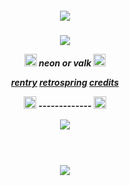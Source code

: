 </h4> 
<h5 align="center">
<img src="https://i.imgur.com/LOQgwP2.png"/> 

</h4> 
<h5 align="center">
<img src="https://64.media.tumblr.com/f92a72a8e09600f8422677809b0340f5/d1bf57f4287040b3-e1/s400x600/e59756489743f1822b675fd88e90b2a72d309244.gifv"/>

<p align ="center"> <img width="20" height="20" src = "https://i.postimg.cc/dV48cCc3/IMG-0123.gif"> neon or valk <img width="20" height="20" src = "https://i.postimg.cc/PqJ1Xqd4/IMG-0122.gif">

<div align= "center">

[rentry](https://rentry.co/thesilverwolfie) [retrospring](https://retrospring.net/@vbshalazia) [credits](https://www.tumblr.com/cirrusism/731196391918125056/silver-wolf-graphics-like-credit-if?source=share)

<p align ="center"> <img width="20" height="20" src = "https://i.postimg.cc/MTh7r82Y/IMG-0121.gif"> ------------- <img width="20" height="20" src = "https://i.postimg.cc/VL9q4T7j/IMG-0120.gif">

![](https://komarev.com/ghpvc/?username=fncval&color=fa86c4&style=plastic&label=hacked)

ㅤ

</h4> 
<h5 align="center">
<img src="https://64.media.tumblr.com/2cce59a71b801c89d192678078034d26/d1bf57f4287040b3-0f/s540x810/b151e7aaa99f809432a019a9963af4528390414c.pnj"/>
